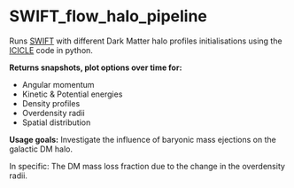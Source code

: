 # SWIFT_flow_halo_pipeline
Runs [SWIFT](https://github.com/SWIFTSIM/swiftsim) with different Dark Matter halo profiles initialisations using the [ICICLE](https://github.com/ndrakos/ICICLE) code in python. 

**Returns snapshots, plot options over time for:**
- Angular momentum 
- Kinetic &amp; Potential energies 
- Density profiles  
- Overdensity radii 
- Spatial distribution

**Usage goals:** 
Investigate the influence of baryonic mass ejections on the galactic DM halo. 

In specific: The DM mass loss fraction due to the change in the overdensity radii.


